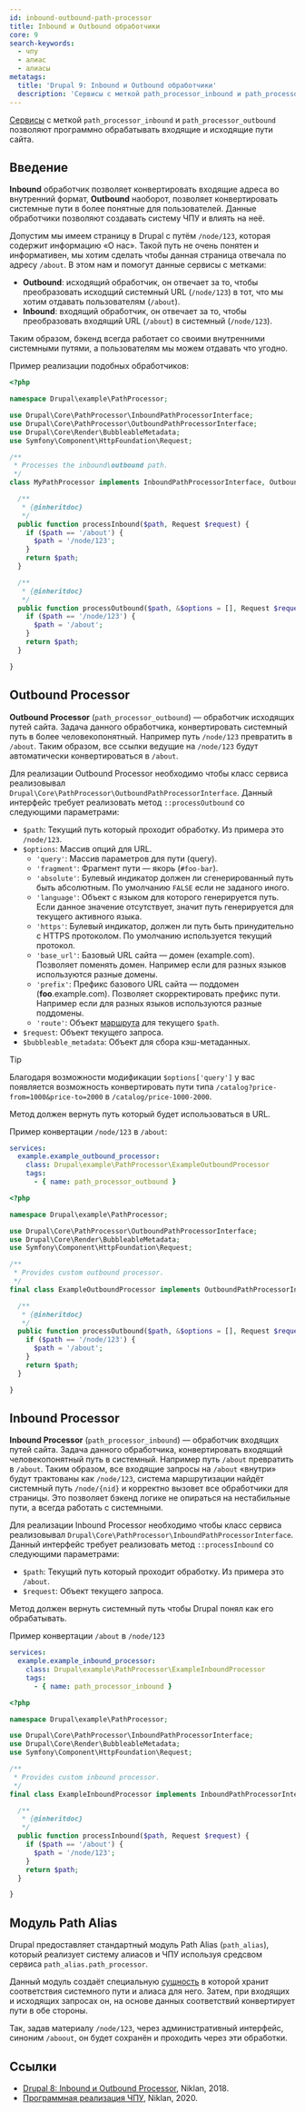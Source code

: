 ```yaml
---
id: inbound-outbound-path-processor
title: Inbound и Outbound обработчики
core: 9
search-keywords:
  - чпу
  - алиас
  - алиасы
metatags:
  title: 'Drupal 9: Inbound и Outbound обработчики'
  description: 'Сервисы с меткой path_processor_inbound и path_processor_outbound позволяют обрабатывать входящие и исходящие пути сайта.'
---
```


[Сервисы](../services.md) с меткой `path_processor_inbound` и `path_processor_outbound` позволяют программно обрабатывать входящие и исходящие пути сайта.

## Введение

**Inbound** обработчик позволяет конвертировать входящие адреса во внутренний формат, **Outbound** наоборот, позволяет конвертировать системные пути в более понятные для пользователей. Данные обработчики позволяют создавать систему ЧПУ и влиять на неё.

Допустим мы имеем страницу в Drupal с путём `/node/123`, которая содержит информацию «О нас». Такой путь не очень понятен и информативен, мы хотим сделать чтобы данная страница отвечала по адресу `/about`. В этом нам и помогут данные сервисы с метками:

- **Outbound**: исходящий обработчик, он отвечает за то, чтобы преобразовать исходщий системный URL (`/node/123`) в тот, что мы хотим отдавать пользователям (`/about`).
- **Inbound**: входящий обработчик, он отвечает за то, чтобы преобразовать входящий URL (`/about`) в системный (`/node/123`).

Таким образом, бэкенд всегда работает со своими внутренними системными путями, а пользователям мы можем отдавать что угодно.

Пример реализации подобных обработчиков:

```php
<?php

namespace Drupal\example\PathProcessor;

use Drupal\Core\PathProcessor\InboundPathProcessorInterface;
use Drupal\Core\PathProcessor\OutboundPathProcessorInterface;
use Drupal\Core\Render\BubbleableMetadata;
use Symfony\Component\HttpFoundation\Request;

/**
 * Processes the inbound\outbound path.
 */
class MyPathProcessor implements InboundPathProcessorInterface, OutboundPathProcessorInterface {

  /**
   * {@inheritdoc}
   */
  public function processInbound($path, Request $request) {
    if ($path == '/about') {
      $path = '/node/123';
    }
    return $path;
  }

  /**
   * {@inheritdoc}
   */
  public function processOutbound($path, &$options = [], Request $request = NULL, BubbleableMetadata $bubbleable_metadata = NULL) {
    if ($path == '/node/123') {
      $path = '/about';
    }
    return $path;
  }

}
```

## Outbound Processor

**Outbound Processor** (`path_processor_outbound`) — обработчик исходящих путей сайта. Задача данного обработчика, конвертировать системный путь в более человекопонятный. Например путь `/node/123` превратить в `/about`. Таким образом, все ссылки ведущие на `/node/123` будут автоматически конвертироваться в `/about`.

Для реализации Outbound Processor необходимо чтобы класс сервиса реализовывал `Drupal\Core\PathProcessor\OutboundPathProcessorInterface`. Данный интерфейс требует реализовать метод `::processOutbound` со следующими параметрами:

- `$path`: Текущий путь который проходит обработку. Из примера это `/node/123`.
- `$options`: Массив опций для URL.
    - `'query'`: Массив параметров для пути (query).
    - `'fragment'`: Фрагмент пути — якорь (`#foo-bar`).
    - `'absolute'`: Булевый индикатор должен ли сгенерированный путь быть абсолютным. По умолчанию `FALSE` если не заданого иного.
    - `'language'`: Объект с языком для которого генерируется путь. Если данное значение отсутствует, значит путь генерируется для текущего активного языка.
    - `'https'`: Булевый индикатор, должен ли путь быть принудительно с HTTPS протоколом. По умолчанию используется текущий протокол.
    - `'base_url'`: Базовый URL сайта — домен (example.com). Позволяет поменять домен. Например если для разных языков используются разные домены.
    - `'prefix'`: Префикс базового URL сайта — поддомен (**foo**.example.com). Позволяет скорректировать префикс пути. Например если для разных языков используются разные поддомены.
    - `'route'`: Объект [маршрута](../../routing/routing.md) для текущего `$path`.
- `$request`: Объект текущего запроса.
- `$bubbleable_metadata`: Объект для сбора кэш-метаданных.

> [!TIP]
> Благодаря возможности модификации `$options['query']` у вас появляется возможность конвертировать пути типа `/catalog?price-from=1000&price-to=2000` в `/catalog/price-1000-2000`.

Метод должен вернуть путь который будет использоваться в URL.

Пример конвертации `/node/123` в `/about`:

```yaml
services:
  example.example_outbound_processor:
    class: Drupal\example\PathProcessor\ExampleOutboundProcessor
    tags:
      - { name: path_processor_outbound }
```

```php
<?php

namespace Drupal\example\PathProcessor;

use Drupal\Core\PathProcessor\OutboundPathProcessorInterface;
use Drupal\Core\Render\BubbleableMetadata;
use Symfony\Component\HttpFoundation\Request;

/**
 * Provides custom outbound processor.
 */
final class ExampleOutboundProcessor implements OutboundPathProcessorInterface {

  /**
   * {@inheritdoc}
   */
  public function processOutbound($path, &$options = [], Request $request = NULL, BubbleableMetadata $bubbleable_metadata = NULL) {
    if ($path == '/node/123') {
      $path = '/about';
    }
    return $path;
  }

}
```

## Inbound Processor

**Inbound Processor** (`path_processor_inbound`) — обработчик входящих путей сайта. Задача данного обработчика, конвертировать входящий человекопонятный путь в системный. Например путь `/about` превратить в `/about`. Таким образом, все входящие запросы на `/about` «внутри» будут трактованы как `/node/123`, система маршрутизации найдёт системный путь `/node/{nid}` и корректно вызовет все обработчики для страницы. Это позволяет бэкенд логике не опираться на нестабильные пути, а всегда работать с системными.

Для реализации Inbound Processor необходимо чтобы класс сервиса реализовывал `Drupal\Core\PathProcessor\InboundPathProcessorInterface`. Данный интерфейс требует реализовать метод `::processInbound` со следующими параметрами:

- `$path`: Текущий путь который проходит обработку. Из примера это `/about`.
- `$request`: Объект текущего запроса.

Метод должен вернуть системный путь чтобы Drupal понял как его обрабатывать.

Пример конвертации `/about` в `/node/123`

```yaml
services:
  example.example_inbound_processor:
    class: Drupal\example\PathProcessor\ExampleInboundProcessor
    tags:
      - { name: path_processor_inbound }
```

```php
<?php

namespace Drupal\example\PathProcessor;

use Drupal\Core\PathProcessor\InboundPathProcessorInterface;
use Drupal\Core\Render\BubbleableMetadata;
use Symfony\Component\HttpFoundation\Request;

/**
 * Provides custom inbound processor.
 */
final class ExampleInboundProcessor implements InboundPathProcessorInterface {

  /**
   * {@inheritdoc}
   */
  public function processInbound($path, Request $request) {
    if ($path == '/about') {
      $path = '/node/123';
    }
    return $path;
  }

}
```

## Модуль Path Alias

Drupal предоставляет стандартный модуль Path Alias (`path_alias`), который реализует систему алиасов и ЧПУ используя средсвом сервиса `path_alias.path_processor`.

Данный модуль создаёт специальную [сущность](../../entities.md) в которой хранит соответствия системного пути и алиаса для него. Затем, при входящих и исходящих запросах он, на основе данных соответствий конвертирует пути в обе стороны.

Так, задав материалу `/node/123`, через административный интерфейс, синоним `/aboout`, он будет сохранён и проходить через эти обработки.

## Ссылки

- [Drupal 8: Inbound и Outbound Processor](https://niklan.net/blog/183), Niklan, 2018.
- [Программная реализация ЧПУ](http://xandeadx.ru/blog/drupal/965), Niklan, 2020.
